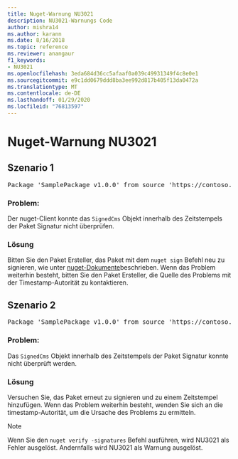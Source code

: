 ```yaml
---
title: Nuget-Warnung NU3021
description: NU3021-Warnungs Code
author: mishra14
ms.author: karann
ms.date: 8/16/2018
ms.topic: reference
ms.reviewer: anangaur
f1_keywords:
- NU3021
ms.openlocfilehash: 3eda684d36cc5afaaf0a039c49931349f4c8e0e1
ms.sourcegitcommit: e9c1dd0679ddd8ba3ee992d817b405f13da0472a
ms.translationtype: MT
ms.contentlocale: de-DE
ms.lasthandoff: 01/29/2020
ms.locfileid: "76813597"
---
```

# <a name="nuget-warning-nu3021"></a>Nuget-Warnung NU3021

## <a name="scenario-1"></a>Szenario 1

<pre>Package 'SamplePackage v1.0.0' from source 'https://contoso.com/index.json': The primary signature's timestamp signature validation failed.</pre>

### <a name="issue"></a>Problem:

Der nuget-Client konnte das `SignedCms` Objekt innerhalb des Zeitstempels der Paket Signatur nicht überprüfen.


### <a name="solution"></a>Lösung

Bitten Sie den Paket Ersteller, das Paket mit dem `nuget sign` Befehl neu zu signieren, wie unter [nuget-Dokumente](../../create-packages/sign-a-package.md)beschrieben. Wenn das Problem weiterhin besteht, bitten Sie den Paket Ersteller, die Quelle des Problems mit der Timestamp-Autorität zu kontaktieren.



## <a name="scenario-2"></a>Szenario 2

<pre>Package 'SamplePackage v1.0.0' from source 'https://contoso.com/index.json': The timestamp signature validation failed.</pre>

### <a name="issue"></a>Problem:

Das `SignedCms` Objekt innerhalb des Zeitstempels der Paket Signatur konnte nicht überprüft werden.


### <a name="solution"></a>Lösung

Versuchen Sie, das Paket erneut zu signieren und zu einem Zeitstempel hinzufügen. Wenn das Problem weiterhin besteht, wenden Sie sich an die timestamp-Autorität, um die Ursache des Problems zu ermitteln.


> [!Note]
> Wenn Sie den `nuget verify -signatures` Befehl ausführen, wird NU3021 als Fehler ausgelöst. Andernfalls wird NU3021 als Warnung ausgelöst.
